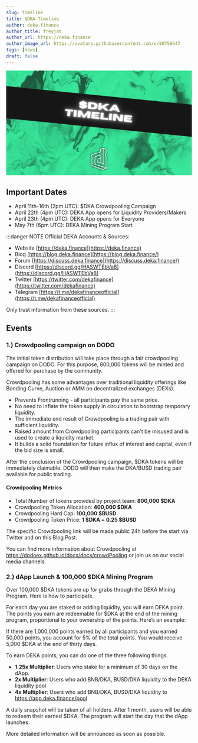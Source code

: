 ```yaml
---
slug: timeline
title: $DKA Timeline
author: deka.finance
author_title: freyjat
author_url: https://deka.finance
author_image_url: https://avatars.githubusercontent.com/u/80758647
tags: [news]
draft: false
---
```

![Blog Banner](./assets/timeline.png)
## Important Dates
- April 11th-16th (2pm UTC): $DKA Crowdpooling Campaign
- April 22th (4pm UTC): DEKA App opens for Liquidity Providers/Makers
- April 23th (4pm UTC): DEKA App opens for Everyone
- May 7th (6pm UTC): DEKA Mining Program Start

:::danger NOTE
Official DEKA Accounts & Sources:

- Website  [https://deka.finance](https://deka.finance)
- Blog [https://blog.deka.finance](https://blog.deka.finance/)
- Forum [https://discuss.deka.finance](https://discuss.deka.finance/)
- Discord  [https://discord.gg/HASWTEbVa8](https://discord.gg/HASWTEbVa8)
- Twitter [https://twitter.com/dekafinance](https://twitter.com/dekafinance)
- Telegram  [https://t.me/dekafinanceofficial](https://t.me/dekafinanceofficial)

Only trust information from these sources.
:::
<!--truncate-->
## Events

### 1.) Crowdpooling campaign on DODO
The initial token distribution will take place through a fair crowdpooling campaign on DODO. For this purpose, 800,000 tokens will be minted and offered for purchase by the community.

Crowdpooling has some advantages over traditional liquidity offerings like Bonding Curve, Auction or AMM on decentralized exchanges (DEXs).
- Prevents Frontrunning - all participants pay the same price.
- No need to inflate the token supply in circulation to bootstrap temporary liquidity.
- The immediate end result of Crowdpooling is a trading pair with sufficient liquidity.
- Raised amount from Crowdpooling participants can't be misused and is used to create a liquidity market.
- It builds a solid foundation for future influx of interest and capital, even if the bid size is small.

After the conclusion of the Crowdpooling campaign, $DKA tokens will be immediately claimable. DODO will then make the DKA/BUSD trading pair available for public trading.
#### Crowdpooling Metrics
- Total Number of tokens provided by project team: **800,000 $DKA**
- Crowdpooling Token Allocation: **400,000 $DKA**
- Crowdpooling Hard Cap: **100,000 $BUSD**
- Crowdpooling Token Price: **1 $DKA = 0.25 $BUSD**

The specific Crowdpooling link will be made public 24h before the start via Twitter and on this Blog Post.

You can find more information about Crowdpooling at <https://dodoex.github.io/docs/docs/crowdPooling> or join us on our social media channels.
### 2.) dApp Launch & 100,000 $DKA Mining Program
Over 100,000 $DKA tokens are up for grabs through the DEKA Mining Program. Here is how to participate.

For each day you are staked or adding liquidity, you will earn DEKA point. The points you earn are redeemable for $DKA at the end of the mining program, proportional to your ownership of the points. Here’s an example:

If there are 1,000,000 points earned by all participants and you earned 50,000 points, you account for 5% of the total points. You would receive 5,000 $DKA at the end of thirty days.

To earn DEKA points, you can do one of the three following things.
- **1.25x Multiplier**: Users who stake for a minimum of 30 days on the dApp.
- **2x Multiplier**: Users who add BNB/DKA, BUSD/DKA liquidity to the DEKA liquidity pool
- **4x Multiplier**: Users who add BNB/DKA, BUSD/DKA liquidity to https://app.deka.finance/pool

A daily snapshot will be taken of all holders. After 1 month, users will be able to redeem their earned $DKA. The program will start the day that the dApp launches.

More detailed information will be announced as soon as possible.